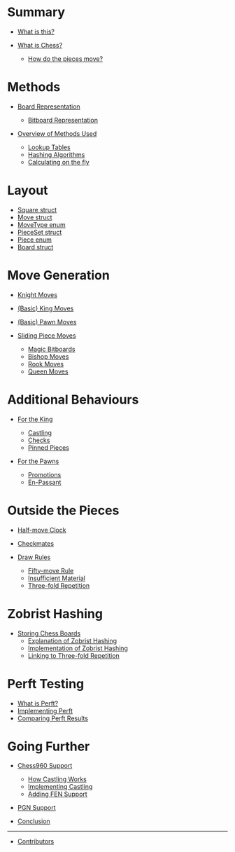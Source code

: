 # Summary

- [What is this?](index.md)

- [What is Chess?](What_is_Chess.md)
    - [How do the pieces move?](Movement_of_Pieces.md)

# Methods

- [Board Representation](Board_Representation.md)
    - [Bitboard Representation](Bitboard_Representation.md)

- [Overview of Methods Used]()
    - [Lookup Tables]()
    - [Hashing Algorithms]()
    - [Calculating on the fly]()

# Layout

- [Square struct]()
- [Move struct]()
- [MoveType enum]()
- [PieceSet struct]()
- [Piece enum]()
- [Board struct]()

# Move Generation

- [Knight Moves]()

- [(Basic) King Moves]()

- [(Basic) Pawn Moves]()

- [Sliding Piece Moves]()
    - [Magic Bitboards]()
    - [Bishop Moves]()
    - [Rook Moves]()
    - [Queen Moves]()

# Additional Behaviours

- [For the King]()
    - [Castling]()
    - [Checks]()
    - [Pinned Pieces]()

- [For the Pawns]()
    - [Promotions]()
    - [En-Passant]()

# Outside the Pieces

- [Half-move Clock]()

- [Checkmates]()

- [Draw Rules]()
    - [Fifty-move Rule]()
    - [Insufficient Material]()
    - [Three-fold Repetition]()

# Zobrist Hashing

- [Storing Chess Boards]()
    - [Explanation of Zobrist Hashing]()
    - [Implementation of Zobrist Hashing]()
    - [Linking to Three-fold Repetition]()

# Perft Testing

- [What is Perft?]()
- [Implementing Perft]()
- [Comparing Perft Results]()

# Going Further

- [Chess960 Support]()
    - [How Castling Works]()
    - [Implementing Castling]()
    - [Adding FEN Support]()

- [PGN Support]()

- [Conclusion]()

---

- [Contributors](Contributors.md)